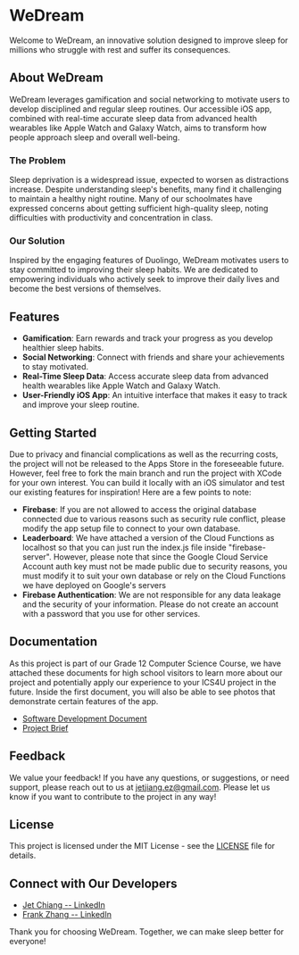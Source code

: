 # WeDream

Welcome to WeDream, an innovative solution designed to improve sleep for millions who struggle with rest and suffer its consequences.

## About WeDream

WeDream leverages gamification and social networking to motivate users to develop disciplined and regular sleep routines. Our accessible iOS app, combined with real-time accurate sleep data from advanced health wearables like Apple Watch and Galaxy Watch, aims to transform how people approach sleep and overall well-being.

### The Problem

Sleep deprivation is a widespread issue, expected to worsen as distractions increase. Despite understanding sleep's benefits, many find it challenging to maintain a healthy night routine. Many of our schoolmates have expressed concerns about getting sufficient high-quality sleep, noting difficulties with productivity and concentration in class.

### Our Solution

Inspired by the engaging features of Duolingo, WeDream motivates users to stay committed to improving their sleep habits. We are dedicated to empowering individuals who actively seek to improve their daily lives and become the best versions of themselves.

## Features

- **Gamification**: Earn rewards and track your progress as you develop healthier sleep habits.
- **Social Networking**: Connect with friends and share your achievements to stay motivated.
- **Real-Time Sleep Data**: Access accurate sleep data from advanced health wearables like Apple Watch and Galaxy Watch.
- **User-Friendly iOS App**: An intuitive interface that makes it easy to track and improve your sleep routine.

## Getting Started

Due to privacy and financial complications as well as the recurring costs, the project will not be released to the Apps Store in the foreseeable future. However, feel free to fork the main branch and run the project with XCode for your own interest. You can build it locally with an iOS simulator and test our existing features for inspiration! Here are a few points to note:

- **Firebase**: If you are not allowed to access the original database connected due to various reasons such as security rule conflict, please modify the app setup file to connect to your own database.
- **Leaderboard**: We have attached a version of the Cloud Functions as localhost so that you can just run the index.js file inside "firebase-server". However, please note that since the Google Cloud Service Account auth key must not be made public due to security reasons, you must modify it to suit your own database or rely on the Cloud Functions we have deployed on Google's servers
- **Firebase Authentication**: We are not responsible for any data leakage and the security of your information. Please do not create an account with a password that you use for other services.

## Documentation
As this project is part of our Grade 12 Computer Science Course, we have attached these documents for high school visitors to learn more about our project and potentially apply our experience to your ICS4U project in the future. Inside the first document, you will also be able to see photos that demonstrate certain features of the app.
- [Software Development Document](#)
- [Project Brief](https://docs.google.com/presentation/d/1dN--nkRTe8h0pQwFc30J1iINycjwKJt6_zqvY2jmzoU/edit?usp=sharing)

## Feedback

We value your feedback! If you have any questions, or suggestions, or need support, please reach out to us at [jetjiang.ez@gmail.com](mailto:jetjiang.ez@gmail.com). Please let us know if you want to contribute to the project in any way!

## License

This project is licensed under the MIT License - see the [LICENSE](LICENSE) file for details.

## Connect with Our Developers

- [Jet Chiang -- LinkedIn](https://www.linkedin.com/in/jet-chiang/)
- [Frank Zhang -- LinkedIn](https://www.linkedin.com/in/yifan-zhang-1a6b57269/)

Thank you for choosing WeDream. Together, we can make sleep better for everyone!

